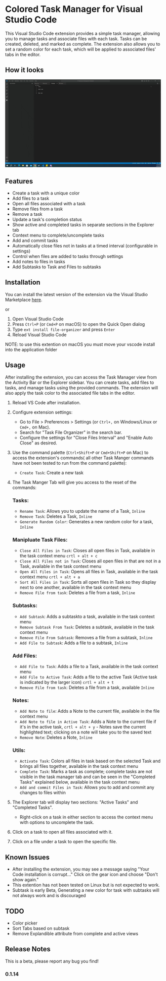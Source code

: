 # Colored Task Manager for Visual Studio Code

This Visual Studio Code extension provides a simple task manager, allowing you to manage tasks and associate files with each task. Tasks can be created, deleted, and marked as complete. The extension also allows you to set a random color for each task, which will be applied to associated files' tabs in the editor.

## How it looks

![Preview GIF](https://github.com/kobilee/task-file-organizer/raw/main/assests/preview.gif)

## Features

- Create a task with a unique color
- Add files to a task
- Open all files associated with a task
- Remove files from a task
- Remove a task
- Update a task's completion status
- Show active and completed tasks in separate sections in the Explorer tab
- Context menu to complete/uncomplete tasks
- Add and commit tasks
- Automatically close files not in tasks at a timed interval (configurable in settings)
- Control when files are added to tasks through settings
- Add notes to files in tasks
- Add Subtasks to Task and Files to subtasks

## Installation

You can install the latest version of the extension via the Visual Studio Marketplace [here](https://marketplace.visualstudio.com/items?itemName=JakobiLee.file-organizer).

or 

1. Open Visual Studio Code
2. Press `Ctrl+P` (or `Cmd+P` on macOS) to open the Quick Open dialog
3. Type `ext install file-organizer` and press `Enter`
4. Reload Visual Studio Code

NOTE: to use this extention on macOS you must move your vscode install into the application folder

## Usage

After installing the extension, you can access the Task Manager view from the Activity Bar or the Explorer sidebar. You can create tasks, add files to tasks, and manage tasks using the provided commands. The extension will also apply the task color to the associated file tabs in the editor.

1. Reload VS Code after installation.
2. Configure extension settings:
   - Go to File > Preferences > Settings (or `Ctrl+,` on Windows/Linux or `Cmd+,` on Mac).
   - Search for "Task File Organizer" in the search bar.
   - Configure the settings for "Close Files Interval" and "Enable Auto Close" as desired.
3. Use the command palette (`Ctrl+Shift+P` or `Cmd+Shift+P` on Mac) to access the extension's commands( all other Task Manger commands have not been tested to run from the command palette):
   - `Create Task`: Create a new task
4. The Task Manger Tab will give you access to the reset of the commands:
   
   ### Tasks:
   - `Rename Task`: Allows you to update the name of a Task,  `Inline`
   - `Remove Task`: Deletes a Task, `Inline`
   - `Generate Random Color`: Generates a new random color for a task, `Inline`

   ### Manipluate Task Files:
   - `Close All Files in Task`: Closes all open files in Task, available in the task context menu ```crtl + alt + c```
   - `Close All Files not in Task`: Closes all open files in that are not in a Task, available in the task context menu
   - `Open All Files in Task`: Opens all files in Task, available in the task context menu ```crtl + alt + a```
   - `Sort All Files in Task`: Sorts all open files in Task so they display next to one another, available in the task context menu
   - `Remove File from task`: Deletes a file from a task, `Inline`
   
   ### Subtasks:
   - `Add Subtask`: Adds a subtaskto a task, available in the task context menu
   - `Remove Subtask From Task`: Deletes a subtask, available in the task context menu
   - `Remove File From Subtask`: Removes a file from a subtask, `Inline`
   - `Add File to Subtask`: Adds a file to a subtask, `Inline`

   ### Add Files:
   - `Add File to Task`: Adds a file to a Task, available in the task context menu
   - `Add File to Active Task`: Adds a file to the active Task (Active task is indicated by the larger icon) ```crtl + alt + t ```
   - `Remove File from task`: Deletes a file from a task, available `Inline` 

   ### Notes:
   - `Add Note to file`: Adds a Note to the current file, available in the file context menu
   - `Add Note to file in Active Task`: Adds a Note to the current file if it's in the active task, ```crtl + alt + y```
         - Notes save the current highlighted text; clicking on a note will take you to the saved text
   - `Remove Note`: Deletes a Note, `Inline` 

   ### Utils:
   - `Activate Task`: Colors all files in task based on the selected Task and brings all files together, available in the task context menu
   - `Complete Task`: Marks a task as complete; complete tasks are not visible in the task manager tab and can be seen in the "Completed Tasks" explained below, available in the task context menu
   - `Add and commit Files in Task`: Allows you to add and commit any changes to files within

5. The Explorer tab will display two sections: "Active Tasks" and "Completed Tasks".
   - Right-click on a task in either section to access the context menu with options to uncomplete the task.
6. Click on a task to open all files associated with it.
7. Click on a file under a task to open the specific file.


## Known Issues

- After installing the extension, you may see a message saying "Your Code installation is corrupt..." Click on the gear icon and choose "Don't show again."
- This extention has not been tested on Linux but is not expected to work.
- Subtask is early Beta, Generating a new color for task with subtasks will not always work and is discouraged 

## TODO

- Color picker
- Sort Tabs based on subtask
- Remove Explandible attribute from complete and active views

## Release Notes

This is a beta, please report any bug you find!

### 0.1.14

